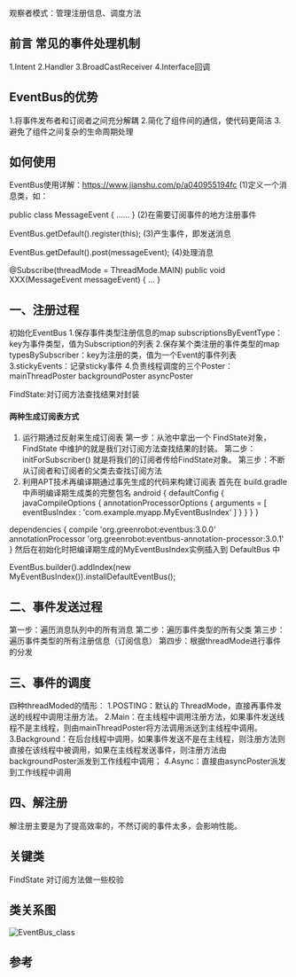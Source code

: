 
观察者模式：管理注册信息、调度方法
## 前言 常见的事件处理机制
1.Intent
2.Handler
3.BroadCastReceiver
4.Interface回调

## EventBus的优势
1.将事件发布者和订阅者之间充分解耦
2.简化了组件间的通信，使代码更简洁
3.避免了组件之间复杂的生命周期处理

## 如何使用
EventBus使用详解：https://www.jianshu.com/p/a040955194fc
(1)定义一个消息类，如：

public class MessageEvent {
    ......
}
(2)在需要订阅事件的地方注册事件

EventBus.getDefault().register(this);
(3)产生事件，即发送消息

EventBus.getDefault().post(messageEvent);
(4)处理消息

@Subscribe(threadMode = ThreadMode.MAIN)
public void XXX(MessageEvent messageEvent) {
    ...
}

## 一、注册过程
初始化EventBus
1.保存事件类型注册信息的map subscriptionsByEventType：key为事件类型，值为Subscription的列表
2.保存某个类注册的事件类型的map typesBySubscriber：key为注册的类，值为一个Event的事件列表
3.stickyEvents：记录sticky事件
4.负责线程调度的三个Poster：mainThreadPoster backgroundPoster asyncPoster

FindState:对订阅方法查找结果对封装

#### 两种生成订阅表方式
1. 运行期通过反射来生成订阅表
第一步：从池中拿出一个 FindState对象，FindState 中维护的就是我们对订阅方法查找结果的封装。
第二步：initForSubscriber() 就是将我们的订阅者传给FindState对象。
第三步：不断从订阅者和订阅者的父类去查找订阅方法
2. 利用APT技术再编译期通过事先生成的代码来构建订阅表
首先在 build.gradle 中声明编译期生成类的完整包名
android {
    defaultConfig {
        javaCompileOptions {
            annotationProcessorOptions {
                arguments = [ eventBusIndex : 'com.example.myapp.MyEventBusIndex' ]
            }
        }
    }
}

dependencies {
    compile 'org.greenrobot:eventbus:3.0.0'
    annotationProcessor 'org.greenrobot:eventbus-annotation-processor:3.0.1'
}
然后在初始化时把编译期生成的MyEventBusIndex实例插入到 DefaultBus 中

EventBus.builder().addIndex(new MyEventBusIndex()).installDefaultEventBus();

## 二、事件发送过程
第一步：遍历消息队列中的所有消息
第二步：遍历事件类型的所有父类
第三步：遍历事件类型的所有注册信息（订阅信息）
第四步：根据threadMode进行事件的分发

## 三、事件的调度
四种threadModed的情形：
1.POSTING：默认的 ThreadMode，直接再事件发送的线程中调用注册方法。
2.Main：在主线程中调用注册方法，如果事件发送线程不是主线程，则由mainThreadPoster将方法调用派送到主线程中调用。
3.Background：在后台线程中调用，如果事件发送不是在主线程，则注册方法则直接在该线程中被调用，如果在主线程发送事件，则注册方法由backgroundPoster派发到工作线程中调用；
4.Async：直接由asyncPoster派发到工作线程中调用

## 四、解注册
解注册主要是为了提高效率的，不然订阅的事件太多，会影响性能。

## 关键类
FindState 对订阅方法做一些校验

## 类关系图
![EventBus_class](http://p5xecv7m0.bkt.clouddn.com/52170046d6bf5882cdcddb635682e802.png)

## 参考
